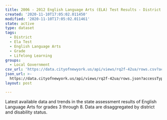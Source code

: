 ```yaml
---
title: 2006 - 2012 English Language Arts (ELA) Test Results - District - SWD
created: '2020-11-10T17:05:02.011450'
modified: '2020-11-10T17:05:02.011461'
state: active
type: dataset
tags:
  - District
  - Ela Test
  - English Language Arts
  - Grade
  - Lifelong Learning
groups:
  - Local Government
csv_url: 'https://data.cityofnewyork.us/api/views/rq2f-42ua/rows.csv?accessType=DOWNLOAD'
json_url: >-
  https://data.cityofnewyork.us/api/views/rq2f-42ua/rows.json?accessType=DOWNLOAD
layout: post

---
```

Latest available data and trends in the state assessment results of English Language Arts for grades 3 through 8. Data are disaggregated by district and disability status.
